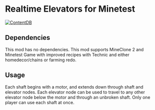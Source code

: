 # Realtime Elevators for Minetest
[![ContentDB](https://content.minetest.net/packages/shacknetisp/elevator/shields/title/)](https://content.minetest.net/packages/shacknetisp/elevator/)

## Dependencies
This mod has no dependencies. This mod supports MineClone 2 and Minetest Game with improved recipes with Technic and either homedecor/chains or farming redo.

## Usage
Each shaft begins with a motor, and extends down through shaft and elevator nodes. Each elevator node can be used to travel to any other elevator node below the motor and through an unbroken shaft. Only one player can use each shaft at once.
